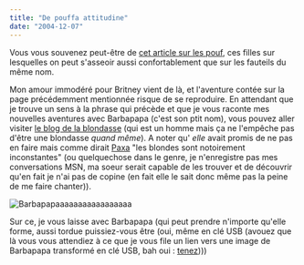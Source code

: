 ```yaml
---
title: "De pouffa attitudine"
date: "2004-12-07"
---
```


Vous vous souvenez peut-être de [cet article sur les pouf](http://julienzamor.free.fr/old2/index.php?selection=montrer&num=14), ces filles sur lesquelles on peut s'asseoir aussi confortablement que sur les fauteils du même nom.

Mon amour immodéré pour Britney vient de là, et l'aventure contée sur la page précédemment mentionnée risque de se reproduire. En attendant que je trouve un sens à la phrase qui précède et que je vous raconte mes nouvelles aventures avec Barbapapa (c'est son ptit nom), vous pouvez aller visiter [le blog de la blondasse](http://manixeen.hautetfort.com/) (qui est un homme mais ça ne l'empêche pas d'être une blondasse _quand même_). A noter qu' _elle_ avait promis de ne pas en faire mais comme dirait [Paxa](http://paxatagore.free.fr/) "les blondes sont notoirement inconstantes" (ou quelquechose dans le genre, je n'enregistre pas mes conversations MSN, ma soeur serait capable de les trouver et de découvrir qu'en fait je n'ai pas de copine (en fait elle le sait donc même pas la peine de me faire chanter)).

![Barbapapaaaaaaaaaaaaaaaaa](images/BARBApapa.gif)

Sur ce, je vous laisse avec Barbapapa (qui peut prendre n'importe qu'elle forme, aussi tordue puissiez-vous être (oui, même en clé USB (avouez que là vous vous attendiez à ce que je vous file un lien vers une image de Barbapapa transformé en clé USB, bah oui : [tenez](http://file.firstb2r.com/Marketing/NewsLetter/ENG/USB%20Port.jpg))))
